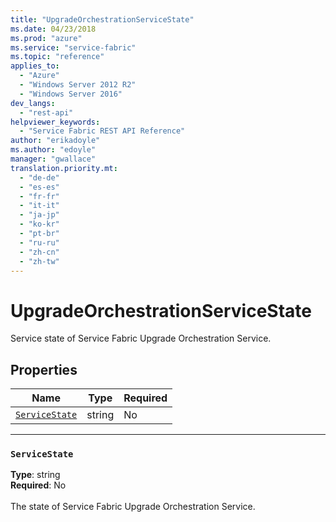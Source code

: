 ```yaml
---
title: "UpgradeOrchestrationServiceState"
ms.date: 04/23/2018
ms.prod: "azure"
ms.service: "service-fabric"
ms.topic: "reference"
applies_to: 
  - "Azure"
  - "Windows Server 2012 R2"
  - "Windows Server 2016"
dev_langs: 
  - "rest-api"
helpviewer_keywords: 
  - "Service Fabric REST API Reference"
author: "erikadoyle"
ms.author: "edoyle"
manager: "gwallace"
translation.priority.mt: 
  - "de-de"
  - "es-es"
  - "fr-fr"
  - "it-it"
  - "ja-jp"
  - "ko-kr"
  - "pt-br"
  - "ru-ru"
  - "zh-cn"
  - "zh-tw"
---
```

# UpgradeOrchestrationServiceState

Service state of Service Fabric Upgrade Orchestration Service.

## Properties
| Name | Type | Required |
| --- | --- | --- |
| [`ServiceState`](#servicestate) | string | No |

____
### `ServiceState`
__Type__: string <br/>
__Required__: No<br/>
<br/>
The state of Service Fabric Upgrade Orchestration Service.
